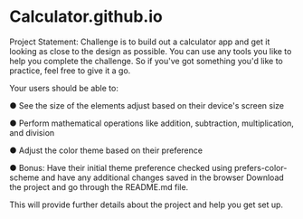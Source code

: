 # Calculator.github.io
Project Statement:
Challenge is to build out a calculator app and get it looking as close to
the design as possible. You can use any tools you like to help you complete
the challenge. So if you've got something you'd like to practice, feel free to
give it a go.

Your users should be able to:

● See the size of the elements adjust based on their device's screen size

● Perform mathematical operations like addition, subtraction,
multiplication, and division

● Adjust the color theme based on their preference

● Bonus: Have their initial theme preference checked using
prefers-color-scheme and have any additional changes saved in the
browser Download the project and go through the README.md file.

This will provide further details about the project and help you get set
up.
